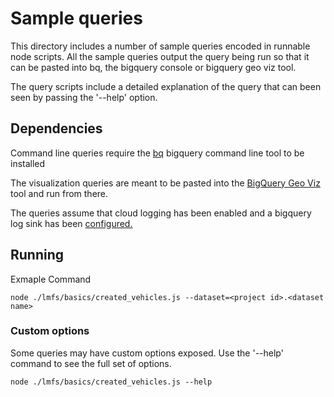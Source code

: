 # Sample queries

This directory includes a number of sample queries encoded in runnable node scripts.  All
the sample queries output the query being run so that it can be pasted into bq, the bigquery
console or bigquery geo viz tool.

The query scripts include a detailed explanation of the query that can been seen
by passing the '--help' option.

## Dependencies

Command line queries require the [bq](https://cloud.google.com/bigquery/docs/bq-command-line-tool) bigquery 
command line tool to be installed

The visualization queries are meant to be pasted into the [BigQuery Geo Viz](https://bigquerygeoviz.appspot.com/) tool and
run from there.

The queries assume that cloud logging has been enabled and a bigquery log sink has
been [configured.](https://cloud.google.com/logging/docs/export/configure_export_v2)

## Running

Exmaple Command
```
node ./lmfs/basics/created_vehicles.js --dataset=<project id>.<dataset name>

```

### Custom options

Some queries may have custom options exposed.  Use the '--help' command to see the full set of options.

```
node ./lmfs/basics/created_vehicles.js --help
```
